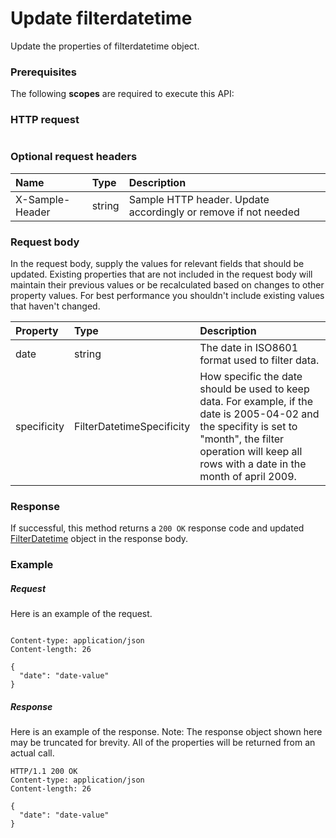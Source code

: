 # Update filterdatetime

Update the properties of filterdatetime object.
### Prerequisites
The following **scopes** are required to execute this API: 
### HTTP request
<!-- { "blockType": "ignored" } -->
```http

```
### Optional request headers
| Name       | Type | Description|
|:-----------|:------|:----------|
| X-Sample-Header  | string  | Sample HTTP header. Update accordingly or remove if not needed|

### Request body
In the request body, supply the values for relevant fields that should be updated. Existing properties that are not included in the request body will maintain their previous values or be recalculated based on changes to other property values. For best performance you shouldn't include existing values that haven't changed.

| Property	   | Type	|Description|
|:---------------|:--------|:----------|
|date|string|The date in ISO8601 format used to filter data.|
|specificity|FilterDatetimeSpecificity|How specific the date should be used to keep data. For example, if the date is 2005-04-02 and the specifity is set to "month", the filter operation will keep all rows with a date in the month of april 2009.|

### Response
If successful, this method returns a `200 OK` response code and updated [FilterDatetime](../resources/filterdatetime.md) object in the response body.
### Example
##### Request
Here is an example of the request.
<!-- {
  "blockType": "request",
  "name": "update_filterdatetime"
}-->
```http

Content-type: application/json
Content-length: 26

{
  "date": "date-value"
}
```
##### Response
Here is an example of the response. Note: The response object shown here may be truncated for brevity. All of the properties will be returned from an actual call.
<!-- {
  "blockType": "response",
  "truncated": true,
  "@odata.type": "microsoft.graph.filterdatetime"
} -->
```http
HTTP/1.1 200 OK
Content-type: application/json
Content-length: 26

{
  "date": "date-value"
}
```

<!-- uuid: 8fcb5dbc-d5aa-4681-8e31-b001d5168d79
2015-10-25 14:57:30 UTC -->
<!-- {
  "type": "#page.annotation",
  "description": "Update filterdatetime",
  "keywords": "",
  "section": "documentation",
  "tocPath": ""
}-->